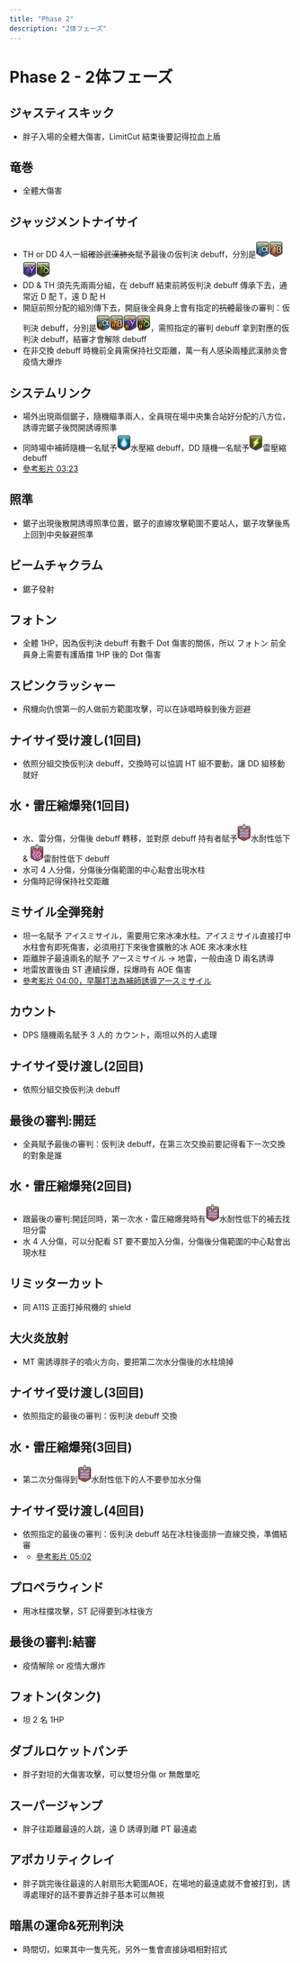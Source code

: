 ```yaml
---
title: "Phase 2"
description: "2体フェーズ"
---
```


# Phase 2 - 2体フェーズ

<Timeline>
  <template v-slot:timeline-content>
    <li><span>0:00</span><RouterLink to="#ジャスティスキック">ジャスティスキック</RouterLink></li>
    <li><span>0:10</span><RouterLink to="#竜巻">竜巻</RouterLink></li>
    <li><span>0:13</span><RouterLink to="#ジャッジメントナイサイ">ジャッジメントナイサイ</RouterLink></li>
    <li><span>0:20</span><RouterLink to="#システムリンク">システムリンク</RouterLink></li>
    <li><span>0:28</span><RouterLink to="#照準">照準</RouterLink></li>
    <li><span>0:29</span><RouterLink to="#ビームチャクラム">ビームチャクラム</RouterLink></li>
    <li><span>0:35</span><RouterLink to="#フォトン">フォトン</RouterLink></li>
    <li><span>0:45</span><RouterLink to="#スピンクラッシャー">スピンクラッシャー</RouterLink></li>
    <li><span>----</span><RouterLink to="#ナイサイ受け渡し-1回目">ナイサイ受け渡し(1回目)</RouterLink></li>
    <li><span>0:50</span><RouterLink to="#水・雷圧縮爆発-1回目">水・雷圧縮爆発(1回目)</RouterLink></li>
    <li><span>0:57</span><RouterLink to="#ミサイル全弾発射">ミサイル全弾発射</RouterLink></li>
    <li><span>1:06</span><RouterLink to="#カウント">カウント</RouterLink></li>
    <li><span>----</span><RouterLink to="#ナイサイ受け渡し-2回目">ナイサイ受け渡し(2回目)</RouterLink></li>
    <li><span>1:21</span><RouterLink to="#最後の審判-開廷">最後の審判:開廷</RouterLink></li>
    <li><span>1:21</span><RouterLink to="#水・雷圧縮爆発-2回目">水・雷圧縮爆発(2回目)</RouterLink></li>
    <li><span>1:26</span><RouterLink to="#リミッターカット">リミッターカット</RouterLink></li>
    <li><span>1:28</span><RouterLink to="#大火炎放射">大火炎放射</RouterLink></li>
    <li><span>----</span><RouterLink to="#ナイサイ受け渡し-3回目">ナイサイ受け渡し(3回目)</RouterLink></li>
    <li><span>1:40</span><RouterLink to="#竜巻">竜巻</RouterLink></li>
    <li><span>1:49</span><RouterLink to="#水・雷圧縮爆発-3回目">水・雷圧縮爆発(3回目)</RouterLink></li>
    <li><span>----</span><RouterLink to="#ナイサイ受け渡し-4回目">ナイサイ受け渡し(4回目)</RouterLink></li>
    <li><span>2:07</span><RouterLink to="#プロペラウィンド">プロペラウィンド</RouterLink></li>
    <li><span>2:09</span><RouterLink to="#最後の審判-結審">最後の審判:結審</RouterLink></li>
    <li><span>2:20</span><RouterLink to="#フォトン(タンク)">フォトン(タンク)</RouterLink></li>
    <li><span>2:35</span><RouterLink to="#ダブルロケットパンチ">ダブルロケットパンチ</RouterLink></li>
    <li><span>2:35</span><RouterLink to="#スーパージャンプ">スーパージャンプ</RouterLink></li>
    <li><span>2:38</span><RouterLink to="#アポカリティクレイ">アポカリティクレイ</RouterLink></li>
    <li><span>2:48</span><RouterLink to="#竜巻">竜巻</RouterLink></li>
    <li><span>2:55</span><RouterLink to="#竜巻">竜巻</RouterLink></li>
    <li><span>3:10</span><RouterLink to="#暗黒の運命-死刑判決">暗黒の運命&死刑判決(時間切れ)</RouterLink></li>
  </template>
</Timeline>

## ジャスティスキック
- 胖子入場的全體大傷害，LimitCut 結束後要記得拉血上盾

## 竜巻
- 全體大傷害

## ジャッジメントナイサイ
- TH or DD 4人一組~~確診武漢肺炎~~賦予最後の仮判決 debuff，分別是![debuff](015000-015221.png)![debuff](015000-015222.png)![debuff](015000-015201.png)![debuff](015000-015202.png)
- DD & TH 須先先兩兩分組，在 debuff 結束前將仮判決 debuff 傳承下去，通常近 D 配 T，遠 D 配 H
- 開庭前照分配的組別傳下去，開庭後全員身上會有指定的~~抗體~~最後の審判：仮判決 debuff，分別是![debuff](015000-015223.png)![debuff](015000-015224.png)![debuff](015000-015203.png)![debuff](015000-015204.png)，需照指定的審判 debuff 拿到對應的仮判決 debuff，結審才會解除 debuff
- 在非交換 debuff 時機前全員需保持社交距離，萬一有人感染兩種武漢肺炎會疫情大爆炸

## システムリンク
- 場外出現兩個鋸子，隨機瞄準兩人，全員現在場中央集合站好分配的八方位，誘導完鋸子後閃開誘導照準
- 同時場中補師隨機一名賦予![debuff](015000-015696.png)水壓縮 debuff，DD 隨機一名賦予![debuff](015000-015697.png)雷壓縮 debuff
- [參考影片 03:23](https://www.twitch.tv/videos/522822933?t=00h03m23s)

## 照準
- 鋸子出現後散開誘導照準位置，鋸子的直線攻擊範圍不要站人，鋸子攻擊後馬上回到中央躲避照準

## ビームチャクラム
- 鋸子發射

## フォトン
- 全體 1HP，因為仮判決 debuff 有數千 Dot 傷害的關係，所以 フォトン 前全員身上需要有護盾擋 1HP 後的 Dot 傷害

## スピンクラッシャー
- 飛機向仇恨第一的人做前方範圍攻擊，可以在詠唱時躲到後方迴避

## ナイサイ受け渡し(1回目)
- 依照分組交換仮判決 debuff，交換時可以協調 HT 組不要動，讓 DD 組移動就好

## 水・雷圧縮爆発(1回目)
- 水、雷分傷，分傷後 debuff 轉移，並對原 debuff 持有者賦予![debuff](015000-015698.png)水耐性低下 & ![debuff](015000-015597.png)雷耐性低下 debuff
- 水可 4 人分傷，分傷後分傷範圍的中心點會出現水柱
- 分傷時記得保持社交距離

## ミサイル全弾発射
- 坦一名賦予 アイスミサイル，需要用它來冰凍水柱。アイスミサイル直接打中水柱會有即死傷害，必須用打下來後會擴散的冰 AOE 來冰凍水柱
- 距離胖子最遠兩名的賦予 アースミサイル → 地雷，一般由遠 D 兩名誘導
- 地雷放置後由 ST 連續採爆，採爆時有 AOE 傷害
- [參考影片 04:00，早腸打法為補師誘導アースミサイル](https://www.twitch.tv/videos/522822933?t=00h04m00s)

## カウント
- DPS 隨機兩名賦予 3 人的 カウント，兩坦以外的人處理

## ナイサイ受け渡し(2回目)
- 依照分組交換仮判決 debuff

## 最後の審判:開廷
- 全員賦予最後の審判：仮判決 debuff，在第三次交換前要記得看下一次交換的對象是誰

## 水・雷圧縮爆発(2回目)
- 跟最後の審判:開廷同時，第一次水・雷圧縮爆発時有![debuff](015000-015698.png)水耐性低下的補去找坦分雷
- 水 4 人分傷，可以分配看 ST 要不要加入分傷，分傷後分傷範圍的中心點會出現水柱

## リミッターカット
- 同 A11S 正面打掉飛機的 shield

## 大火炎放射
- MT 需誘導胖子的噴火方向，要把第二次水分傷後的水柱燒掉

## ナイサイ受け渡し(3回目)
- 依照指定的最後の審判：仮判決 debuff 交換

## 水・雷圧縮爆発(3回目)
- 第二次分傷得到![debuff](015000-015698.png)水耐性低下的人不要參加水分傷

## ナイサイ受け渡し(4回目)
- 依照指定的最後の審判：仮判決 debuff 站在冰柱後面排一直線交換，準備結審
- - [參考影片 05:02](https://www.twitch.tv/videos/522822933?t=00h05m02s)

## プロペラウィンド
- 用冰柱擋攻擊，ST 記得要到冰柱後方

## 最後の審判:結審
- 疫情解除 or 疫情大爆炸

## フォトン(タンク)
- 坦 2 名 1HP

## ダブルロケットパンチ
- 胖子對坦的大傷害攻擊，可以雙坦分傷 or 無敵單吃

## スーパージャンプ
- 胖子往距離最遠的人跳，遠 D 誘導到離 PT 最遠處

## アポカリティクレイ
- 胖子跳完後往最遠的人射扇形大範圍AOE，在場地的最遠處就不會被打到，誘導處理好的話不要靠近胖子基本可以無視

## 暗黒の運命&死刑判決
- 時間切，如果其中一隻先死，另外一隻會直接詠唱相對招式